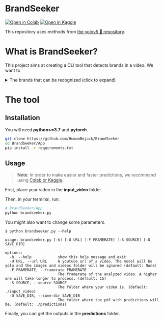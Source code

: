# BrandSeeker
[![Open in Colab](https://colab.research.google.com/assets/colab-badge.svg)](https://colab.research.google.com/drive/1ACWrzkK7HLayllfno8cQ8iF9-1gYkx5g?usp=sharing)
[![Open in Kaggle](https://kaggle.com/static/images/open-in-kaggle.svg)](https://www.kaggle.com/code/humanbojack/brandseeker)

This repository uses methods from [the yolov5 🚀 repository](https://github.com/ultralytics/yolov5).

# What is BrandSeeker?
This project aims at creating a CLI tool that detects brands in a video. We want to 
<details>
<summary>The brands that can be recognized (click to expand)</summary>
["Republic of Gamers", "Hello Fresh", "Displate", "KiwiCo", "World of Tanks", "Dollar Shave Club", "SkillShare", "Manscaped", "Rhinoshield", "Raid shadow legends", "Worlds of Warships", "Fruitz", "War Thunder", "Redbull", "Squarespace", "Brilliant.org", "Logitech", "DBrand", "Honey coupon", "Gorillas brand", "levlup", "Ridge wallet", "ExpressVPN", "State of Survival", "Coca Cola", "Crunchyroll", "Uber Eats", "Surfshark", "Corsair", "Lootcrate", "Amazon", "audible", "NordVPN", "GFuel", "Genshin Impact", "TunnelBear VPN", "Microsoft", "Winamax"]
</details>

# The tool
## Installation
You will need **python>=3.7** and **pytorch**.
```bash
git clone https://github.com/HumanBojack/BrandSeeker
cd BrandSeeker/App
pip install -r requirements.txt
```

## Usage
> **Note**: In order to make easier and faster predictions, we recommand using [Colab or Kaggle](#brandseeker).

First, place your video in the **input_video** folder.

Then, in your terminal, run:
```bash
# BrandSeeker/App
python brandseeker.py
```

You might also want to change some parameters.
```
$ python brandseeker.py --help

usage: brandseeker.py [-h] [-U URL] [-F FRAMERATE] [-S SOURCE] [-O SAVE_DIR]

options:
  -h, --help            show this help message and exit
  -U URL, --url URL     A youtube url of a video. The model will be yolo and the images and videos folder will be ignored (default: None)
  -F FRAMERATE, --framerate FRAMERATE
                        The framerate of the analyzed video. A higher one will take longer to process. (default: 15)
  -S SOURCE, --source SOURCE
                        The folder where your video is. (default: ./input_video)
  -O SAVE_DIR, --save-dir SAVE_DIR
                        The folder where the pdf with predictions will be. (default: ./predictions)
```

Finally, you can get the outputs in the **predictions** folder.
